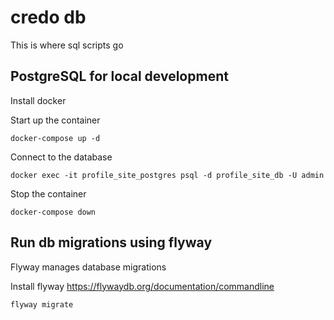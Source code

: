 # credo db

This is where sql scripts go

## PostgreSQL for local development

Install docker

Start up the container

```docker-compose up -d```

Connect to the database

```docker exec -it profile_site_postgres psql -d profile_site_db -U admin```

Stop the container

```docker-compose down```

## Run db migrations using flyway

Flyway manages database migrations

Install flyway https://flywaydb.org/documentation/commandline

```flyway migrate```
